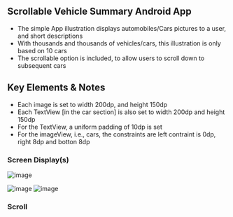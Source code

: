 ## Scrollable Vehicle Summary Android App
- The simple App illustration displays automobiles/Cars pictures to a user, and short descriptions
- With thousands and thousands of vehicles/cars, this illustration is only based on 10 cars
- The scrollable option is included, to allow users to scroll down to subsequent cars
## Key Elements & Notes
- Each image is set to width 200dp, and height 150dp
- Each TextView [in the car section] is also set to width 200dp and height 150dp
- For the TextView, a uniform padding of 10dp is set
- For the imageView, i.e., cars, the constraints are left contraint is 0dp, right 8dp and botton 8dp
### Screen Display(s)
![image](https://user-images.githubusercontent.com/77758884/142398739-d95e66f4-45c3-41a7-8d32-3d913f0c7439.png)

![image](https://user-images.githubusercontent.com/77758884/142397692-0559f74b-c0f0-4b53-8339-bb5d4066e5e0.png)
![image](https://user-images.githubusercontent.com/77758884/142398057-62d22be7-d4f3-4b6c-b52f-f20417c7dd95.png)

### Scroll



